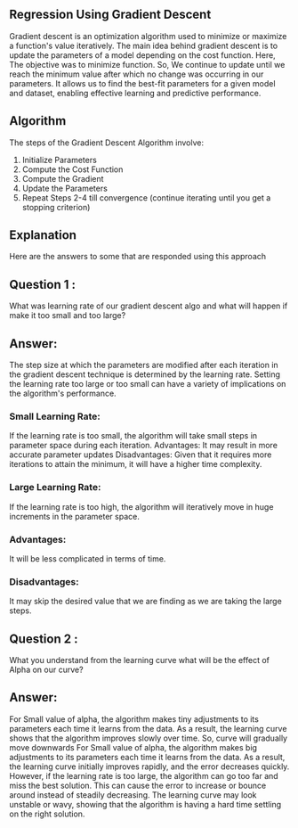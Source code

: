 ## Regression Using Gradient Descent
Gradient descent is an optimization algorithm used to minimize or maximize a function's value iteratively. The main idea behind gradient descent is to update the parameters of a model depending on the cost function. Here, The objective was to minimize function. So, We continue to update until we reach the minimum value after which no change was occurring in our parameters. It allows us to find the best-fit parameters for a given model and dataset, enabling effective learning and predictive performance.

## Algorithm
The steps of the Gradient Descent Algorithm involve:
1. Initialize Parameters
2. Compute the Cost Function
3. Compute the Gradient
4. Update the Parameters
5. Repeat Steps 2-4 till convergence (continue iterating until you get a stopping criterion)

## Explanation
Here are the answers to some that are responded using this approach

## Question 1 : 
What was learning rate of our gradient descent algo and what will happen if make it too small and too large?

## Answer:
The step size at which the parameters are modified after each iteration in the gradient descent technique is determined by the 
learning rate. Setting the learning rate too large or too small can have a variety of implications on the algorithm's performance.

### Small Learning Rate:
If the learning rate is too small, the algorithm will take small steps in parameter space during each iteration.
Advantages: It may result in more accurate parameter updates
Disadvantages: Given that it requires more iterations to attain the minimum, it will have a higher time complexity.
    
### Large Learning Rate: 
If the learning rate is too high, the algorithm will iteratively move in huge increments in the parameter space.

### Advantages: 
It will be less complicated in terms of time.

### Disadvantages: 
It may skip the desired value that we are finding as we are taking the large steps.

## Question 2 : 
What you understand from the learning curve what will be the effect of Alpha on our curve?   

## Answer:
For Small value of alpha, the algorithm makes tiny adjustments to its parameters each time it learns from the data. As a result, the learning curve shows that the algorithm improves slowly over time. So, curve will gradually move downwards
For Small value of alpha, the algorithm makes big adjustments to its parameters each time it learns from the data. As a result, the learning curve initially improves rapidly, and the error decreases quickly. However, if the learning rate is too large, the algorithm can go too far and miss the best solution. This can cause the error to increase or bounce around instead of steadily decreasing. The learning curve may look unstable or wavy, showing that the algorithm is having a hard time settling on the right solution.
